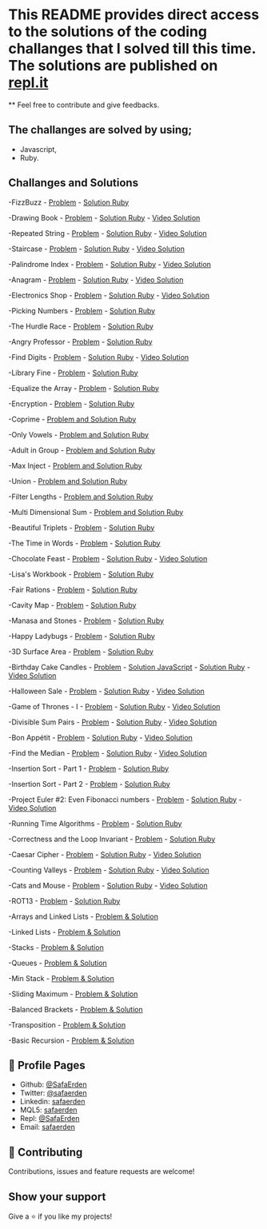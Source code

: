 # This README provides direct access to the solutions of the coding challanges that I solved till this time. The solutions are published on [repl.it](https://repl.it/@SafaErden)

** Feel free to contribute and give feedbacks.

## The challanges are solved by using;

- Javascript,
- Ruby.

## Challanges and Solutions

-FizzBuzz - [Problem](https://www.hackerrank.com/challenges/fizzbuzz/problem) - [Solution Ruby](https://repl.it/@SafaErden/FizzBuzz)

-Drawing Book - [Problem](https://www.hackerrank.com/challenges/drawing-book/problem) - [Solution Ruby](https://repl.it/@SafaErden/Drawing-Book) - [Video Solution](https://www.youtube.com/watch?v=Ta2gChPd29U)

-Repeated String - [Problem](https://www.hackerrank.com/challenges/repeated-string/problem) - [Solution Ruby](https://repl.it/@SafaErden/Repeated-String) - [Video Solution](https://www.youtube.com/watch?v=jv244zdeGoc)

-Staircase - [Problem](https://www.hackerrank.com/challenges/staircase/problem) - [Solution Ruby](https://repl.it/@SafaErden/Staircase) - [Video Solution](https://www.youtube.com/watch?v=AnF_0q5e5QQ)

-Palindrome Index - [Problem](https://www.hackerrank.com/challenges/palindrome-index/problem) - [Solution Ruby](https://repl.it/@SafaErden/Palindrome-Index) - [Video Solution](https://www.youtube.com/watch?v=PAVII7SEl0g)

-Anagram - [Problem](https://www.hackerrank.com/challenges/anagram/problem) - [Solution Ruby](https://repl.it/@SafaErden/Anagram) - [Video Solution](https://www.youtube.com/watch?v=VRU1WOR5HQY)

-Electronics Shop - [Problem](https://www.hackerrank.com/challenges/electronics-shop/problem) - [Solution Ruby](https://repl.it/@SafaErden/Electronics-Shop) - [Video Solution](https://www.youtube.com/watch?v=nlbLuoKR36w)

-Picking Numbers - [Problem](https://www.hackerrank.com/challenges/picking-numbers/problem) - [Solution Ruby](https://repl.it/@SafaErden/Picking-Numbers)

-The Hurdle Race - [Problem](https://www.hackerrank.com/challenges/the-hurdle-race/problem?h_r=profile) - [Solution Ruby](https://repl.it/@SafaErden/The-Hurdle-Race)

-Angry Professor - [Problem](https://www.hackerrank.com/challenges/angry-professor/problem) - [Solution Ruby](https://repl.it/@SafaErden/Angry-Professor)

-Find Digits - [Problem](https://www.hackerrank.com/challenges/find-digits/problem) - [Solution Ruby](https://repl.it/@SafaErden/Find-Digits) - [Video Solution](https://www.youtube.com/watch?v=2V05rtCyZAM)

-Library Fine - [Problem](https://www.hackerrank.com/challenges/library-fine/problem) - [Solution Ruby](https://repl.it/@SafaErden/Library-Fine)

-Equalize the Array - [Problem](https://www.hackerrank.com/challenges/equality-in-a-array/problem) - [Solution Ruby](https://repl.it/@SafaErden/Equalize-the-Array)

-Encryption - [Problem](https://www.hackerrank.com/challenges/encryption/problem) - [Solution Ruby](https://repl.it/@SafaErden/Encryption)

-Coprime - [Problem and Solution Ruby](https://repl.it/@SafaErden/Coprime)

-Only Vowels - [Problem and Solution Ruby](https://repl.it/@SafaErden/Only-Vowels)

-Adult in Group - [Problem and Solution Ruby](https://repl.it/@SafaErden/Adult-in-Group)

-Max Inject - [Problem and Solution Ruby](https://repl.it/@SafaErden/Max-Inject)

-Union - [Problem and Solution Ruby](https://repl.it/@SafaErden/Union)

-Filter Lengths - [Problem and Solution Ruby](https://repl.it/@SafaErden/Filter-Lengths)

-Multi Dimensional Sum - [Problem and Solution Ruby](https://repl.it/@SafaErden/Multi-Dimensional-Sum)

-Beautiful Triplets - [Problem](https://www.hackerrank.com/challenges/beautiful-triplets/problem) - [Solution Ruby](https://repl.it/@SafaErden/Beautiful-Triplets)

-The Time in Words - [Problem](https://www.hackerrank.com/challenges/the-time-in-words/problem) - [Solution Ruby](https://repl.it/@SafaErden/The-Time-in-Words)

-Chocolate Feast - [Problem](https://www.hackerrank.com/challenges/chocolate-feast/problem) - [Solution Ruby](https://repl.it/@SafaErden/Chocolate-Feast) - [Video Solution](https://www.youtube.com/watch?v=_g6bHWuH-yw)

-Lisa's Workbook - [Problem](https://www.hackerrank.com/challenges/lisa-workbook/problem) - [Solution Ruby](https://repl.it/@SafaErden/Lisas-Workbook)

-Fair Rations - [Problem](https://www.hackerrank.com/challenges/fair-rations/problem) - [Solution Ruby](https://repl.it/@SafaErden/Fair-Rations)

-Cavity Map - [Problem](https://www.hackerrank.com/challenges/cavity-map/problem) - [Solution Ruby](https://repl.it/@SafaErden/Cavity-Map)

-Manasa and Stones - [Problem](https://www.hackerrank.com/challenges/manasa-and-stones/problem) - [Solution Ruby](https://repl.it/@SafaErden/Manasa-and-Stones)

-Happy Ladybugs - [Problem](https://www.hackerrank.com/challenges/happy-ladybugs/problem) - [Solution Ruby](https://repl.it/@SafaErden/Happy-Ladybugs)

-3D Surface Area - [Problem](https://www.hackerrank.com/challenges/3d-surface-area/problem) - [Solution Ruby](https://repl.it/@SafaErden/3D-Surface-Area)

-Birthday Cake Candles - [Problem](https://www.hackerrank.com/challenges/birthday-cake-candles/problem) - [Solution JavaScript](https://repl.it/@SafaErden/Birthday-Cake-Candles) - [Solution Ruby](https://repl.it/@SafaErden/Birthday-Cake-Candles-Ruby) - [Video Solution](https://www.youtube.com/watch?v=FFaP5hqIIWU)

-Halloween Sale - [Problem](https://www.hackerrank.com/challenges/halloween-sale) - [Solution Ruby](https://repl.it/@SafaErden/Halloween-Sale) - [Video Solution](https://www.youtube.com/watch?v=18kjccdEras)

-Game of Thrones - I - [Problem](https://www.hackerrank.com/challenges/game-of-thrones/problem) - [Solution Ruby](https://repl.it/@SafaErden/Game-of-Thrones-I) - [Video Solution](https://www.youtube.com/watch?v=psiYfQrYWGI)

-Divisible Sum Pairs - [Problem](https://www.hackerrank.com/challenges/divisible-sum-pairs/problem) - [Solution Ruby](https://repl.it/@SafaErden/Divisible-Sum-Pairs) - [Video Solution](https://www.youtube.com/watch?v=Vs7pMvi5Ub0)

-Bon Appétit - [Problem](https://www.hackerrank.com/challenges/bon-appetit/problem) - [Solution Ruby](https://repl.it/@SafaErden/Bon-Appetit) - [Video Solution](https://www.youtube.com/watch?v=CWO1GAzYR_A)

-Find the Median - [Problem](https://www.hackerrank.com/challenges/find-the-median/problem) - [Solution Ruby](https://repl.it/@SafaErden/Find-the-Median) - [Video Solution](https://www.youtube.com/watch?v=didrTqjXRTQ)

-Insertion Sort - Part 1 - [Problem](https://www.hackerrank.com/challenges/insertionsort1/problem) - [Solution Ruby](https://repl.it/@SafaErden/Insertion-Sort-Part-1)

-Insertion Sort - Part 2 - [Problem](https://www.hackerrank.com/challenges/insertionsort2/problem) - [Solution Ruby](https://repl.it/@SafaErden/Insertion-Sort-Part-2)

-Project Euler #2: Even Fibonacci numbers - [Problem](https://www.hackerrank.com/contests/microverse-coding-challenges/challenges/euler002) - [Solution Ruby](https://repl.it/@SafaErden/Project-Euler-2-Even-Fibonacci-numbers) - [Video Solution](https://www.youtube.com/watch?v=n8sfB0kkW6w)

-Running Time Algorithms - [Problem](https://www.hackerrank.com/challenges/runningtime/problem) - [Solution Ruby](https://repl.it/@SafaErden/Running-Time-Algorithms)

-Correctness and the Loop Invariant - [Problem](https://www.hackerrank.com/challenges/correctness-invariant/problem) - [Solution Ruby](https://repl.it/@SafaErden/Correctness-and-the-Loop-Invariant)

-Caesar Cipher - [Problem](https://www.hackerrank.com/challenges/caesar-cipher-1/problem) - [Solution Ruby](https://repl.it/@SafaErden/Caesar-Cipher) - [Video Solution](https://www.youtube.com/watch?v=oBwsNsyNvVo)

-Counting Valleys - [Problem](https://www.hackerrank.com/challenges/counting-valleys/problemm) - [Solution Ruby](https://repl.it/@SafaErden/Counting-Valleys) - [Video Solution](https://www.youtube.com/watch?v=cpzB9XhPy2w)

-Cats and Mouse - [Problem](https://www.hackerrank.com/challenges/cats-and-a-mouse/problem) - [Solution Ruby](https://repl.it/@SafaErden/Cats-and-a-Mouse) - [Video Solution](https://www.youtube.com/watch?v=bJob0Yx6DB8)

-ROT13 - [Problem](https://www.hackerrank.com/challenges/ruby-enumerable-collect/problem) - [Solution Ruby](https://repl.it/@SafaErden/Ruby-Enumerable-collect)

-Arrays and Linked Lists - [Problem & Solution](https://repl.it/@SafaErden/11-Lists)

-Linked Lists - [Problem & Solution](https://repl.it/@SafaErden/12-Linked-Lists)

-Stacks - [Problem & Solution](https://repl.it/@SafaErden/13-Stack)

-Queues - [Problem & Solution](https://repl.it/@SafaErden/14-Queue)

-Min Stack - [Problem & Solution](https://repl.it/@SafaErden/21-Min-Stack#main.rb)

-Sliding Maximum - [Problem & Solution](https://repl.it/@SafaErden/22-Sliding-Maximum)

-Balanced Brackets - [Problem & Solution](https://repl.it/@SafaErden/23-Balanced-Brackets)

-Transposition - [Problem & Solution](https://repl.it/@SafaErden/24-Transposition)

-Basic Recursion - [Problem & Solution](https://repl.it/@SafaErden/31-Basic-Recursion)



## 👤 Profile Pages

- Github: [@SafaErden](https://github.com/SafaErden)
- Twitter: [@safaerden](https://twitter.com/safaerden)
- Linkedin: [safaerden](https://www.linkedin.com/in/safaerden/)
- MQL5: [safaerden](https://www.mql5.com/en/users/safaerden)
- Repl: [@SafaErden](https://repl.it/@SafaErden)
- Email: [safaerden](mailto:safaerden@gmail.com)


## 🤝 Contributing

Contributions, issues and feature requests are welcome!

## Show your support

Give a ⭐️ if you like my projects!

